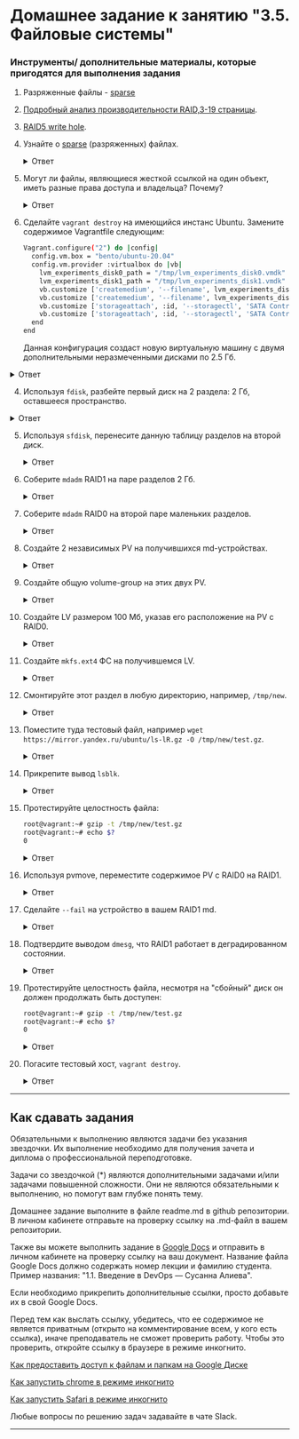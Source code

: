 # Домашнее задание к занятию "3.5. Файловые системы"


### Инструменты/ дополнительные материалы, которые пригодятся для выполнения задания

1. Разряженные файлы - [sparse](https://ru.wikipedia.org/wiki/%D0%A0%D0%B0%D0%B7%D1%80%D0%B5%D0%B6%D1%91%D0%BD%D0%BD%D1%8B%D0%B9_%D1%84%D0%B0%D0%B9%D0%BB)
2. [Подробный анализ производительности RAID,3-19 страницы](https://www.baarf.dk/BAARF/0.Millsap1996.08.21-VLDB.pdf).
3. [RAID5 write hole](https://www.intel.com/content/www/us/en/support/articles/000057368/memory-and-storage.html).


1. Узнайте о [sparse](https://ru.wikipedia.org/wiki/%D0%A0%D0%B0%D0%B7%D1%80%D0%B5%D0%B6%D1%91%D0%BD%D0%BD%D1%8B%D0%B9_%D1%84%D0%B0%D0%B9%D0%BB) (разряженных) файлах.
    
    <details>
    <summary>Ответ</summary>

        Разрежённый файл (англ. sparse file) — файл, в котором последовательности нулевых байтов заменены на информацию об этих последовательностях (список дыр).
        Дыра (англ. hole) — последовательность нулевых байт внутри файла, не записанная на диск. Информация о дырах (смещение от начала файла в байтах и количество байт) хранится в метаданных ФС.
        
        Преимущества:
        •   экономия дискового пространства. Использование разрежённых файлов считается одним из способов сжатия данных на уровне файловой системы;
        •   отсутствие временных затрат на запись нулевых байт;
        •   увеличение срока службы запоминающих устройств.

        Недостатки:
        •   накладные расходы на работу со списком дыр;
        •   фрагментация файла при частой записи данных в дыры;
        •   невозможность записи данных в дыры при отсутствии свободного места на диске;
        •   невозможность использования других индикаторов дыр, кроме нулевых байт.
        
        создание разрежённого файла размером 200 Гб:
        dd if=/dev/zero of=./sparse-file bs=1 count=0 seek=200G
            или
        truncate -s200G ./sparse-file
        
        преобразование обычного файла в разрежённый (выполнение поиска дыр и записи их расположения (смещений и длин) в метаданные файла):
        cp --sparse=always ./simple-file ./sparse-file

        сохранение копии диска в разрежённый файл утилитой ddrescue:
        ddrescue --sparse /dev/sdb ./sparse-file ./history.log
        
    </details>
    
2. Могут ли файлы, являющиеся жесткой ссылкой на один объект, иметь разные права доступа и владельца? Почему?
    
    <details>
    <summary>Ответ</summary>

        Нет. Файлы, являющиеся жесткой ссылкой на один объект, не могут иметь разные права доступа и владельца, т.к. hard link имеет тот же номер inode на который ссылается. А inode хранит в себе:
        •   Идентификатор владельца
        •   Идентификатор группы
        •   Разрешения на чтение, запись и выполнение

    </details>
    
3. Сделайте `vagrant destroy` на имеющийся инстанс Ubuntu. Замените содержимое Vagrantfile следующим:

    ```bash
    Vagrant.configure("2") do |config|
      config.vm.box = "bento/ubuntu-20.04"
      config.vm.provider :virtualbox do |vb|
        lvm_experiments_disk0_path = "/tmp/lvm_experiments_disk0.vmdk"
        lvm_experiments_disk1_path = "/tmp/lvm_experiments_disk1.vmdk"
        vb.customize ['createmedium', '--filename', lvm_experiments_disk0_path, '--size', 2560]
        vb.customize ['createmedium', '--filename', lvm_experiments_disk1_path, '--size', 2560]
        vb.customize ['storageattach', :id, '--storagectl', 'SATA Controller', '--port', 1, '--device', 0, '--type', 'hdd', '--medium', lvm_experiments_disk0_path]
        vb.customize ['storageattach', :id, '--storagectl', 'SATA Controller', '--port', 2, '--device', 0, '--type', 'hdd', '--medium', lvm_experiments_disk1_path]
      end
    end
    ```

    Данная конфигурация создаст новую виртуальную машину с двумя дополнительными неразмеченными дисками по 2.5 Гб.
    
<details>
<summary>Ответ</summary>

    ВМ запущена успешно

</details>
    
4. Используя `fdisk`, разбейте первый диск на 2 раздела: 2 Гб, оставшееся пространство.
    
<details>
<summary>Ответ</summary>

    Вижу два добавленных диска:
    ```bash
    # fdisk -l
    Disk /dev/sdb: 2.51 GiB, 2684354560 bytes, 5242880 sectors
    Disk model: VBOX HARDDISK
    Units: sectors of 1 * 512 = 512 bytes
    Sector size (logical/physical): 512 bytes / 512 bytes
    I/O size (minimum/optimal): 512 bytes / 512 bytes
    
    Disk /dev/sdc: 2.51 GiB, 2684354560 bytes, 5242880 sectors
    Disk model: VBOX HARDDISK
    Units: sectors of 1 * 512 = 512 bytes
    Sector size (logical/physical): 512 bytes / 512 bytes
    I/O size (minimum/optimal): 512 bytes / 512 bytes
    ```

    ```bash
    # fdisk /dev/sdb
    Command (m for help): n
    Partition type
    p   primary (0 primary, 0 extended, 4 free)
    e   extended (container for logical partitions)
    Select (default p): p
    Partition number (1-4, default 1): 1
    First sector (2048-5242879, default 2048):
    Last sector, +/-sectors or +/-size{K,M,G,T,P} (2048-5242879, default 5242879): +2G
    
    Created a new partition 1 of type 'Linux' and of size 2 GiB.
    
    Command (m for help): w
    The partition table has been altered.
    Calling ioctl() to re-read partition table.
    Syncing disks.
    ```
    
    Получился раздел на 2 Gb:
    ```bash
    # fdisk -l
    ...
    Device     Boot Start     End Sectors Size Id Type
    /dev/sdb1        2048 4196351 4194304   2G 83 Linux
    ...
    ```
    
    Затем распределим оставшиеся 500 Мб
    ```bash
    # fdisk /dev/sdb
    Command (m for help): p
    Disk /dev/sdb: 2.51 GiB, 2684354560 bytes, 5242880 sectors
    Disk model: VBOX HARDDISK
    Units: sectors of 1 * 512 = 512 bytes
    Sector size (logical/physical): 512 bytes / 512 bytes
    I/O size (minimum/optimal): 512 bytes / 512 bytes
    Disklabel type: dos
    Disk identifier: 0x0eae18a0
    
    Device     Boot Start     End Sectors Size Id Type
    /dev/sdb1        2048 4196351 4194304   2G 83 Linux
    
    Command (m for help): n
    Partition type
    p   primary (1 primary, 0 extended, 3 free)
    e   extended (container for logical partitions)
    Select (default p): p
    Partition number (2-4, default 2): 4
    First sector (4196352-5242879, default 4196352):
    Last sector, +/-sectors or +/-size{K,M,G,T,P} (4196352-5242879, default 5242879):
    
    Created a new partition 4 of type 'Linux' and of size 511 MiB.
    
    Command (m for help): p
    Disk /dev/sdb: 2.51 GiB, 2684354560 bytes, 5242880 sectors
    Disk model: VBOX HARDDISK
    Units: sectors of 1 * 512 = 512 bytes
    Sector size (logical/physical): 512 bytes / 512 bytes
    I/O size (minimum/optimal): 512 bytes / 512 bytes
    Disklabel type: dos
    Disk identifier: 0x0eae18a0
    
    Device     Boot   Start     End Sectors  Size Id Type
    /dev/sdb1          2048 4196351 4194304    2G 83 Linux
    /dev/sdb4       4196352 5242879 1046528  511M 83 Linux
    
    Command (m for help): w
    The partition table has been altered.
    Calling ioctl() to re-read partition table.
    Syncing disks.
    ```

    ```bash
    # fdisk -l
    ...
    Device     Boot   Start     End Sectors  Size Id Type
    /dev/sdb1          2048 4196351 4194304    2G 83 Linux
    /dev/sdb4       4196352 5242879 1046528  511M 83 Linux
    ...
    ```

</details>
    
5. Используя `sfdisk`, перенесите данную таблицу разделов на второй диск.
    
    <details>
    <summary>Ответ</summary>

        Просмотр таблицы разделов:
        ```bash
        # sfdisk -l /dev/sdb
        Disk /dev/sdb: 2.51 GiB, 2684354560 bytes, 5242880 sectors
        Disk model: VBOX HARDDISK
        Units: sectors of 1 * 512 = 512 bytes
        Sector size (logical/physical): 512 bytes / 512 bytes
        I/O size (minimum/optimal): 512 bytes / 512 bytes
        Disklabel type: dos
        Disk identifier: 0x0eae18a0
        
        Device     Boot Start     End Sectors Size Id Type
        /dev/sdb1        2048 4196351 4194304   2G 83 Linux
        ```
        
        Создадим копию данных о разделах со старого диска:
        ```bash
        # sfdisk -d /dev/sdb > partitions-sda.txt
        ```

        Теперь запишем эту таблицу на новый диск:
        ```bash
        # sfdisk /dev/sdc < partitions-sda.txt
        Checking that no-one is using this disk right now ... OK
        
        Disk /dev/sdc: 2.51 GiB, 2684354560 bytes, 5242880 sectors
        Disk model: VBOX HARDDISK
        Units: sectors of 1 * 512 = 512 bytes
        Sector size (logical/physical): 512 bytes / 512 bytes
        I/O size (minimum/optimal): 512 bytes / 512 bytes
        
        >>> Script header accepted.
        >>> Script header accepted.
        >>> Script header accepted.
        >>> Script header accepted.
        >>> Created a new DOS disklabel with disk identifier 0x0eae18a0.
        /dev/sdc1: Created a new partition 1 of type 'Linux' and of size 2 GiB.
        /dev/sdc2: Done.
        
        New situation:
        Disklabel type: dos
        Disk identifier: 0x0eae18a0
        
        Device     Boot Start     End Sectors Size Id Type
        /dev/sdc1        2048 4196351 4194304   2G 83 Linux
        
        The partition table has been altered.
        Calling ioctl() to re-read partition table.
        Syncing disks.
        ```
        
        
        Просмотр таблици разделов до переноса таблици разделов на диск /dev/sdc
        ```bash
        # sfdisk -l /dev/sdc
        Disk /dev/sdc: 2.51 GiB, 2684354560 bytes, 5242880 sectors
        Disk model: VBOX HARDDISK
        Units: sectors of 1 * 512 = 512 bytes
        Sector size (logical/physical): 512 bytes / 512 bytes
        I/O size (minimum/optimal): 512 bytes / 512 bytes
        ```
        
        
        Просмотр таблици разделов после переноса таблици разделов на диск /dev/sdc
        ```bash
        # sfdisk -l /dev/sdc
        Disk /dev/sdc: 2.51 GiB, 2684354560 bytes, 5242880 sectors
        Disk model: VBOX HARDDISK
        Units: sectors of 1 * 512 = 512 bytes
        Sector size (logical/physical): 512 bytes / 512 bytes
        I/O size (minimum/optimal): 512 bytes / 512 bytes
        Disklabel type: dos
        Disk identifier: 0x0eae18a0
        
        Device     Boot Start     End Sectors Size Id Type
        /dev/sdc1        2048 4196351 4194304   2G 83 Linux
        /dev/sdc2       4196352 5242879 1046528  511M 83 Linux
        ```

    </details>
    
6. Соберите `mdadm` RAID1 на паре разделов 2 Гб.
    
    <details>
    <summary>Ответ</summary>

        ```bash
        # fdisk -l
        Device     Boot   Start     End Sectors  Size Id Type
        /dev/sdb1          2048 4196351 4194304    2G 83 Linux
        /dev/sdb2       4196352 5242879 1046528  511M 83 Linux
        ...
        Device     Boot   Start     End Sectors  Size Id Type
        /dev/sdc1          2048 4196351 4194304    2G 83 Linux
        /dev/sdc2       4196352 5242879 1046528  511M 83 Linux
        ```

        Сначала необходимо занулить суперблоки на дисках, которые мы будем использовать для построения RAID (если диски ранее использовались, их суперблоки могут содержать служебную информацию о других RAID):

        ```bash
        mdadm --zero-superblock --force /dev/sdb1
        mdadm --zero-superblock --force /dev/sdc1
        ```

        Далее нужно удалить старые метаданные и подпись на дисках:
        ```bash
        wipefs --all --force /dev/sdb1
        wipefs --all --force /dev/sdc1
        ```

        Для сборки избыточного массива применяем следующую команду:

        ```bash
        # mdadm --create --verbose /dev/md1 -l 1 -n 2 /dev/sdb1 /dev/sdc1
        mdadm: Note: this array has metadata at the start and
        may not be suitable as a boot device.  If you plan to
        store '/boot' on this device please ensure that
        your boot-loader understands md/v1.x metadata, or use
        --metadata=0.90
        mdadm: size set to 2094080K
        Continue creating array? y
        mdadm: Defaulting to version 1.2 metadata
        mdadm: array /dev/md1 started.
        ```

        * где:
            /dev/md1 — устройство RAID, которое появится после сборки; 
            -l 1 — уровень RAID; 
            -n 2 — количество дисков, из которых собирается массив; 
            /dev/sdb1 /dev/sdc1 — сборка выполняется из дисков sdb1 и sdc1.
        
        Вводим команду:
        ```bash
        # lsblk
        NAME                      MAJ:MIN RM  SIZE RO TYPE  MOUNTPOINT
        loop0                       7:0    0   62M  1 loop  /snap/core20/1611
        loop2                       7:2    0 67.8M  1 loop  /snap/lxd/22753
        loop3                       7:3    0 49.9M  1 loop  /snap/snapd/18596
        loop4                       7:4    0 63.3M  1 loop  /snap/core20/1852
        loop5                       7:5    0 91.9M  1 loop  /snap/lxd/24061
        sda                         8:0    0   64G  0 disk  
        ├─sda1                      8:1    0    1M  0 part  
        ├─sda2                      8:2    0    2G  0 part  /boot
        └─sda3                      8:3    0   62G  0 part  
          └─ubuntu--vg-ubuntu--lv 253:0    0   31G  0 lvm   /
        sdb                         8:16   0  2.5G  0 disk  
        ├─sdb1                      8:17   0    2G  0 part  
        │ └─md1                     9:1    0    2G  0 raid1 
        └─sdb2                      8:18   0  511M  0 part  
        sdc                         8:32   0  2.5G  0 disk  
        ├─sdc1                      8:33   0    2G  0 part  
        │ └─md1                     9:1    0    2G  0 raid1 
        └─sdc2                      8:34   0  511M  0 part  
        ```

        В файле mdadm.conf находится информация о RAID-массивах и компонентах, которые в них входят. Для его создания выполняем следующие команды:
        ```bash
        echo "DEVICE partitions" >> /etc/mdadm/mdadm.conf
        mdadm --detail --scan --verbose | awk '/ARRAY/ {print}' >> /etc/mdadm/mdadm.conf
        ```

        Пример содержимого:
        ```bash
        DEVICE partitions
        ARRAY /dev/md1 level=raid1 num-devices=2 metadata=1.2 name=vagrant:1 UUID=7d0a48c9:9cfec310:a6900eab:663f24d6
        ```
        * хранится информация о массиве /dev/md1 — его уровень 1, он собирается из 2-х дисков.


        Создание файловой системы для массива выполняется также, как для раздела, например:
        ```bash
        mkfs.xfs /dev/md1
        ```

        Примонтировать раздел можно командой:
        ```bash
        mkdir /mnt_raid1
        mount /dev/md1 /mnt_raid1
        ```
        * примонтировали наш массив в каталог /mnt_raid1.

        ```bash
        # df -h
        Filesystem                         Size  Used Avail Use% Mounted on
        ...
        /dev/md1                           2.0G   47M  2.0G   3% /mnt_raid1
        ```

        Чтобы данный раздел также монтировался при загрузке системы, добавляем в fstab.
        Сначала смотрим идентификатор раздела:
        ```bash
        # blkid
        ...
        /dev/md1: UUID="e2c07d76-7260-40e9-91ee-a0cc1f465e4f" TYPE="xfs"
        ```

        Открываем теперь fstab и добавляем строку:
        ```bash
        vi /etc/fstab
        UUID="e2c07d76-7260-40e9-91ee-a0cc1f465e4f"    /mnt_raid1    xfs    defaults    0 0
        ```

    </details>
    
7. Соберите `mdadm` RAID0 на второй паре маленьких разделов.
    
    <details>
    <summary>Ответ</summary>

        ```bash
        # fdisk -l
        Device     Boot   Start     End Sectors  Size Id Type
        /dev/sdb1          2048 4196351 4194304    2G 83 Linux
        /dev/sdb2       4196352 5242879 1046528  511M 83 Linux
        ...
        Device     Boot   Start     End Sectors  Size Id Type
        /dev/sdc1          2048 4196351 4194304    2G 83 Linux
        /dev/sdc2       4196352 5242879 1046528  511M 83 Linux
        ```

        Подготовка носителей
        Сначала необходимо занулить суперблоки на дисках, которые мы будем использовать для построения RAID (если диски ранее использовались, их суперблоки могут содержать служебную информацию о других RAID):
        ```bash
        mdadm --zero-superblock --force /dev/sdb2
        mdadm --zero-superblock --force /dev/sdc2
        ```

        Если мы получили ответ:
        
        mdadm: Unrecognised md component device - /dev/sd*
        то значит, что диски не использовались ранее для RAID. Просто продолжаем настройку.
        
        
        Далее нужно удалить старые метаданные и подпись на дисках:
        ```bash
        wipefs --all --force /dev/sdb2
        wipefs --all --force /dev/sdc2
        ```
        
            Создание рейда
        Для сборки избыточного массива применяем следующую команду:
        
        ```bash
        mdadm --create --verbose /dev/md0 -l 0 -n 2 /dev/sdb2 /dev/sdc2
        ```

        * где:
        /dev/md0 — устройство RAID, которое появится после сборки; 
        -l 0 — уровень RAID; 
        -n 2 — количество дисков, из которых собирается массив; 
        /dev/sdb2 /dev/sdc2 — сборка выполняется из дисков sdb2 и sdc2.
        
        ```bash
        # mdadm --create --verbose /dev/md0 -l 0 -n 2 /dev/sdb2 /dev/sdc2
        mdadm: chunk size defaults to 512K
        mdadm: Defaulting to version 1.2 metadata
        mdadm: array /dev/md0 started.
        ```
        
        Вводим команду:
        ```bash
        # lsblk
        NAME                      MAJ:MIN RM  SIZE RO TYPE  MOUNTPOINT
        loop0                       7:0    0   62M  1 loop  /snap/core20/1611
        loop2                       7:2    0 67.8M  1 loop  /snap/lxd/22753
        loop3                       7:3    0 49.9M  1 loop  /snap/snapd/18596
        loop4                       7:4    0 63.3M  1 loop  /snap/core20/1852
        loop5                       7:5    0 91.9M  1 loop  /snap/lxd/24061
        sda                         8:0    0   64G  0 disk  
        ├─sda1                      8:1    0    1M  0 part  
        ├─sda2                      8:2    0    2G  0 part  /boot
        └─sda3                      8:3    0   62G  0 part  
          └─ubuntu--vg-ubuntu--lv 253:0    0   31G  0 lvm   /
        sdb                         8:16   0  2.5G  0 disk  
        ├─sdb1                      8:17   0    2G  0 part  
        │ └─md1                     9:1    0    2G  0 raid1 /mnt_raid1
        └─sdb2                      8:18   0  511M  0 part  
          └─md0                     9:0    0 1018M  0 raid0 
        sdc                         8:32   0  2.5G  0 disk  
        ├─sdc1                      8:33   0    2G  0 part  
        │ └─md1                     9:1    0    2G  0 raid1 /mnt_raid1
        └─sdc2                      8:34   0  511M  0 part  
          └─md0                     9:0    0 1018M  0 raid0 
        ```
        
        
            Создание файла mdadm.conf
        В файле mdadm.conf находится информация о RAID-массивах и компонентах, которые в них входят. Для его создания выполняем следующие команды:
        ```bash
        echo "DEVICE partitions" >> /etc/mdadm/mdadm.conf
        mdadm --detail --scan --verbose | awk '/ARRAY/ {print}' >> /etc/mdadm/mdadm.conf
        ```

        Пример содержимого:
        ```bash
        DEVICE partitions
        ARRAY /dev/md0 level=raid0 num-devices=2 metadata=1.2 name=vagrant:0 UUID=3642eba0:09aa1fd3:555b8607:21a5e52f
        ```

        * в данном примере хранится информация о массиве /dev/md0 — его уровень 0, он собирается из 2-х дисков.
        
        
            Создание файловой системы и монтирование массива
        Создание файловой системы для массива выполняется также, как для раздела, например:
        
        ```bash
        mkfs.xfs /dev/md0
        ```
        
        Примонтировать раздел можно командой:
        ```bash
        mkdir /mnt_raid0
        mount /dev/md0 /mnt_raid0
        ```
        * в данном случае мы примонтировали наш массив в каталог /mnt_raid1.
        
        ```bash
        # df -h
        Filesystem                         Size  Used Avail Use% Mounted on
        ...
        /dev/md0                          1013M   40M  973M   4% /mnt_raid0
        ```
        
        Чтобы данный раздел также монтировался при загрузке системы, добавляем в fstab.
        Сначала смотрим идентификатор раздела:
        ```bash
        # blkid
        ...
        /dev/md0: UUID="7e8c4d83-77b7-485b-b6b2-80faf9399444" TYPE="xfs"
        ```
        
        Открываем теперь fstab и добавляем строку:
        ```bash
        vi /etc/fstab
        UUID="7e8c4d83-77b7-485b-b6b2-80faf9399444"    /mnt_raid0    xfs    defaults    0 0
        ```

    </details>
    
8. Создайте 2 независимых PV на получившихся md-устройствах.
    
    <details>
    <summary>Ответ</summary>

        # umount /dev/md126
        # pvcreate /dev/md126
          WARNING: xfs signature detected on /dev/md126 at offset 0. Wipe it? [y/n]: y
          Wiping xfs signature on /dev/md126.
          Physical volume "/dev/md126" successfully created.

        # umount /dev/md127
        # pvcreate /dev/md127
          WARNING: xfs signature detected on /dev/md127 at offset 0. Wipe it? [y/n]: y
          Wiping xfs signature on /dev/md127.
          Physical volume "/dev/md127" successfully created.

        Просмотр physical volume:
        # pvs
          PV         VG        Fmt  Attr PSize    PFree   
          /dev/md126           lvm2 ---    <2.00g   <2.00g
          /dev/md127           lvm2 ---  1018.00m 1018.00m
          /dev/sda3  ubuntu-vg lvm2 a--   <62.00g   31.00g
        
        # pvdisplay /dev/md126
          "/dev/md126" is a new physical volume of "<2.00 GiB"
          --- NEW Physical volume ---
          PV Name               /dev/md126
          VG Name               
          PV Size               <2.00 GiB
          Allocatable           NO
          PE Size               0   
          Total PE              0
          Free PE               0
          Allocated PE          0
          PV UUID               5KCXdL-vL7L-60ze-tJi4-CnkI-dFOL-GWIZW4
        
        # pvdisplay /dev/md127
          "/dev/md127" is a new physical volume of "1018.00 MiB"
          --- NEW Physical volume ---
          PV Name               /dev/md127
          VG Name               
          PV Size               1018.00 MiB
          Allocatable           NO
          PE Size               0   
          Total PE              0
          Free PE               0
          Allocated PE          0
          PV UUID               s7ZzbL-5YIz-9HtE-pTVg-CQxE-r8gS-KaSiRC

    </details>
    
9. Создайте общую volume-group на этих двух PV.
    
    <details>
    <summary>Ответ</summary>

        # vgcreate vgmd /dev/md127 /dev/md126
          Volume group "vgmd" successfully created

        Посмотреть volume group:
        # vgs
          VG        #PV #LV #SN Attr   VSize   VFree 
          ubuntu-vg   1   1   0 wz--n- <62.00g 31.00g
          vgmd        2   0   0 wz--n-  <2.99g <2.99g

        # vgdisplay vgmd
          --- Volume group ---
          VG Name               vgmd
          System ID             
          Format                lvm2
          Metadata Areas        2
          Metadata Sequence No  1
          VG Access             read/write
          VG Status             resizable
          MAX LV                0
          Cur LV                0
          Open LV               0
          Max PV                0
          Cur PV                2
          Act PV                2
          VG Size               <2.99 GiB
          PE Size               4.00 MiB
          Total PE              765
          Alloc PE / Size       0 / 0   
          Free  PE / Size       765 / <2.99 GiB
          VG UUID               ge6zdO-t34Q-blKh-9MAa-xRXU-oP1q-thUaFP

    </details>
    
10. Создайте LV размером 100 Мб, указав его расположение на PV с RAID0.
    
    <details>
    <summary>Ответ</summary>

        После перезапуска ВМ RAID переименовался, смотрю как сейчас называется RAID0:
        # lsblk
        NAME                      MAJ:MIN RM  SIZE RO TYPE  MOUNTPOINT
        loop0                       7:0    0   62M  1 loop  /snap/core20/1611
        loop1                       7:1    0 91.9M  1 loop  /snap/lxd/24061
        loop2                       7:2    0   47M  1 loop  /snap/snapd/16292
        loop3                       7:3    0 67.8M  1 loop  /snap/lxd/22753
        loop4                       7:4    0 63.3M  1 loop  /snap/core20/1879
        sda                         8:0    0   64G  0 disk  
        ├─sda1                      8:1    0    1M  0 part  
        ├─sda2                      8:2    0    2G  0 part  /boot
        └─sda3                      8:3    0   62G  0 part  
          └─ubuntu--vg-ubuntu--lv 253:0    0   31G  0 lvm   /
        sdb                         8:16   0  2.5G  0 disk  
        ├─sdb1                      8:17   0    2G  0 part  
        │ └─md126                   9:126  0    2G  0 raid1 
        └─sdb2                      8:18   0  511M  0 part  
          └─md127                   9:127  0 1018M  0 raid0 
        sdc                         8:32   0  2.5G  0 disk  
        ├─sdc1                      8:33   0    2G  0 part  
        │ └─md126                   9:126  0    2G  0 raid1 
        └─sdc2                      8:34   0  511M  0 part  
          └─md127                   9:127  0 1018M  0 raid0 

        Создаю LV:
        # lvcreate -L 100M -n lvmd vgmd /dev/md127
          Logical volume "lvmd" created.

    </details>
    
11. Создайте `mkfs.ext4` ФС на получившемся LV.
    
    <details>
    <summary>Ответ</summary>

        # mkfs.xfs /dev/vgmd/lvmd 
        log stripe unit (524288 bytes) is too large (maximum is 256KiB)
        log stripe unit adjusted to 32KiB
        meta-data=/dev/vgmd/lvmd         isize=512    agcount=4, agsize=6272 blks
                 =                       sectsz=512   attr=2, projid32bit=1
                 =                       crc=1        finobt=1, sparse=1, rmapbt=0
                 =                       reflink=1
        data     =                       bsize=4096   blocks=25088, imaxpct=25
                 =                       sunit=128    swidth=256 blks
        naming   =version 2              bsize=4096   ascii-ci=0, ftype=1
        log      =internal log           bsize=4096   blocks=1416, version=2
                 =                       sectsz=512   sunit=8 blks, lazy-count=1
        realtime =none                   extsz=4096   blocks=0, rtextents=0

    </details>
    
12. Смонтируйте этот раздел в любую директорию, например, `/tmp/new`.
    
    <details>
    <summary>Ответ</summary>

        # mkdir /mnt_new
        # mount /dev/vgmd/lvmd /mnt_new

        # df -h
        ...
        /dev/mapper/vgmd-lvmd               93M  5.9M   87M   7% /mnt_new

    </details>
    
13. Поместите туда тестовый файл, например `wget https://mirror.yandex.ru/ubuntu/ls-lR.gz -O /tmp/new/test.gz`.
    
    <details>
    <summary>Ответ</summary>

        # wget https://mirror.yandex.ru/ubuntu/ls-lR.gz -O /mnt_new/test.gz

    </details>
    
14. Прикрепите вывод `lsblk`.
    
    <details>
    <summary>Ответ</summary>

        # lsblk
        NAME                      MAJ:MIN RM  SIZE RO TYPE  MOUNTPOINT
        loop0                       7:0    0   62M  1 loop  /snap/core20/1611
        loop1                       7:1    0 91.9M  1 loop  /snap/lxd/24061
        loop2                       7:2    0   47M  1 loop  /snap/snapd/16292
        loop3                       7:3    0 67.8M  1 loop  /snap/lxd/22753
        loop4                       7:4    0 63.3M  1 loop  /snap/core20/1879
        sda                         8:0    0   64G  0 disk  
        ├─sda1                      8:1    0    1M  0 part  
        ├─sda2                      8:2    0    2G  0 part  /boot
        └─sda3                      8:3    0   62G  0 part  
          └─ubuntu--vg-ubuntu--lv 253:0    0   31G  0 lvm   /
        sdb                         8:16   0  2.5G  0 disk  
        ├─sdb1                      8:17   0    2G  0 part  
        │ └─md126                   9:126  0    2G  0 raid1 
        └─sdb2                      8:18   0  511M  0 part  
          └─md127                   9:127  0 1018M  0 raid0 
            └─vgmd-lvmd           253:1    0  100M  0 lvm   /mnt_new
        sdc                         8:32   0  2.5G  0 disk  
        ├─sdc1                      8:33   0    2G  0 part  
        │ └─md126                   9:126  0    2G  0 raid1 
        └─sdc2                      8:34   0  511M  0 part  
          └─md127                   9:127  0 1018M  0 raid0 
            └─vgmd-lvmd           253:1    0  100M  0 lvm   /mnt_new

    </details>
    
15. Протестируйте целостность файла:

    ```bash
    root@vagrant:~# gzip -t /tmp/new/test.gz
    root@vagrant:~# echo $?
    0
    ```
    
    <details>
    <summary>Ответ</summary>

        # gzip -t /mnt_new/test.gz
        # echo $?
        0

    </details>
    
16. Используя pvmove, переместите содержимое PV с RAID0 на RAID1.
    
    <details>
    <summary>Ответ</summary>

        # pvmove -b /dev/md127 /dev/md126

    </details>
    
17. Сделайте `--fail` на устройство в вашем RAID1 md.
    
    <details>
    <summary>Ответ</summary>

        # mdadm --manage /dev/md126 --fail /dev/sdb1
        mdadm: set /dev/sdb1 faulty in /dev/md126

    </details>
    
18. Подтвердите выводом `dmesg`, что RAID1 работает в деградированном состоянии.
    
    <details>
    <summary>Ответ</summary>

        # dmesg
        [ 2131.067934] md/raid1:md126: Disk failure on sdb1, disabling device.
               md/raid1:md126: Operation continuing on 1 devices.
        [ 2140.720858] [drm:drm_atomic_helper_wait_for_dependencies [drm_kms_helper]] *ERROR* [CRTC:38:crtc-0] flip_done timed out

    </details>
    
19. Протестируйте целостность файла, несмотря на "сбойный" диск он должен продолжать быть доступен:

    ```bash
    root@vagrant:~# gzip -t /tmp/new/test.gz
    root@vagrant:~# echo $?
    0
    ```
    
    <details>
    <summary>Ответ</summary>

        # gzip -t /mnt_new/test.gz
        # echo $?
        0

    </details>
    
20. Погасите тестовый хост, `vagrant destroy`.
    
    <details>
    <summary>Ответ</summary>

        ВМ удалена успешно

    </details>
    

---

## Как сдавать задания

Обязательными к выполнению являются задачи без указания звездочки. Их выполнение необходимо для получения зачета и диплома о профессиональной переподготовке.

Задачи со звездочкой (*) являются дополнительными задачами и/или задачами повышенной сложности. Они не являются обязательными к выполнению, но помогут вам глубже понять тему.

Домашнее задание выполните в файле readme.md в github репозитории. В личном кабинете отправьте на проверку ссылку на .md-файл в вашем репозитории.

Также вы можете выполнить задание в [Google Docs](https://docs.google.com/document/u/0/?tgif=d) и отправить в личном кабинете на проверку ссылку на ваш документ.
Название файла Google Docs должно содержать номер лекции и фамилию студента. Пример названия: "1.1. Введение в DevOps — Сусанна Алиева".

Если необходимо прикрепить дополнительные ссылки, просто добавьте их в свой Google Docs.

Перед тем как выслать ссылку, убедитесь, что ее содержимое не является приватным (открыто на комментирование всем, у кого есть ссылка), иначе преподаватель не сможет проверить работу. Чтобы это проверить, откройте ссылку в браузере в режиме инкогнито.

[Как предоставить доступ к файлам и папкам на Google Диске](https://support.google.com/docs/answer/2494822?hl=ru&co=GENIE.Platform%3DDesktop)

[Как запустить chrome в режиме инкогнито ](https://support.google.com/chrome/answer/95464?co=GENIE.Platform%3DDesktop&hl=ru)

[Как запустить  Safari в режиме инкогнито ](https://support.apple.com/ru-ru/guide/safari/ibrw1069/mac)

Любые вопросы по решению задач задавайте в чате Slack.

---